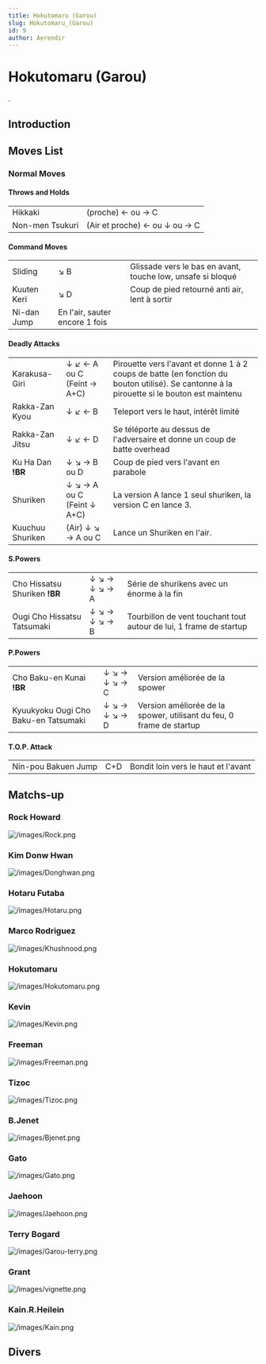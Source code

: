 ```yaml
---
title: Hokutomaru (Garou)
slug: Hokutomaru_(Garou)
id: 9
author: Aerendir
---
```


# Hokutomaru (Garou)

.

## Introduction

## Moves List

### Normal Moves

#### Throws and Holds

|                 |                               |
|-----------------|-------------------------------|
| Hikkaki         | (proche) ← ou → C             |
| Non-men Tsukuri | (Air et proche) ← ou ↓ ou → C |

#### Command Moves

|             |                                |                                                             |
|-------------|--------------------------------|-------------------------------------------------------------|
| Sliding     | ↘ B                            | Glissade vers le bas en avant, touche low, unsafe si bloqué |
| Kuuten Keri | ↘ D                            | Coup de pied retourné anti air, lent à sortir               |
| Ni-dan Jump | En l'air, sauter encore 1 fois |                                                             |

#### Deadly Attacks

|                   |                            |                                                                                                                                            |
|-------------------|----------------------------|--------------------------------------------------------------------------------------------------------------------------------------------|
| Karakusa-Giri     | ↓ ↙ ← A ou C (Feint → A+C) | Pirouette vers l'avant et donne 1 à 2 coups de batte (en fonction du bouton utilisé). Se cantonne à la pirouette si le bouton est maintenu |
| Rakka-Zan Kyou    | ↓ ↙ ← B                    | Teleport vers le haut, intérêt limité                                                                                                      |
| Rakka-Zan Jitsu   | ↓ ↙ ← D                    | Se téléporte au dessus de l'adversaire et donne un coup de batte overhead                                                                  |
| Ku Ha Dan **!BR** | ↓ ↘ → B ou D               | Coup de pied vers l'avant en parabole                                                                                                      |
| Shuriken          | ↓ ↘ → A ou C (Feint ↓ A+C) | La version A lance 1 seul shuriken, la version C en lance 3.                                                                               |
| Kuuchuu Shuriken  | (Air) ↓ ↘ → A ou C         | Lance un Shuriken en l'air.                                                                                                                |

#### S.Powers

|                               |               |                                                                    |
|-------------------------------|---------------|--------------------------------------------------------------------|
| Cho Hissatsu Shuriken **!BR** | ↓ ↘ → ↓ ↘ → A | Série de shurikens avec un énorme à la fin                         |
| Ougi Cho Hissatsu Tatsumaki   | ↓ ↘ → ↓ ↘ → B | Tourbillon de vent touchant tout autour de lui, 1 frame de startup |

#### P.Powers

|                                      |               |                                                                      |
|--------------------------------------|---------------|----------------------------------------------------------------------|
| Cho Baku-en Kunai **!BR**            | ↓ ↘ → ↓ ↘ → C | Version améliorée de la spower                                       |
| Kyuukyoku Ougi Cho Baku-en Tatsumaki | ↓ ↘ → ↓ ↘ → D | Version améliorée de la spower, utilisant du feu, 0 frame de startup |

#### T.O.P. Attack

|                     |     |                                     |
|---------------------|-----|-------------------------------------|
| Nin-pou Bakuen Jump | C+D | Bondit loin vers le haut et l'avant |

## Matchs-up

### Rock Howard

![](/images/Rock.png‎ "/images/Rock.png‎")

### Kim Donw Hwan

![](/images/Donghwan.png‎ "/images/Donghwan.png‎")

### Hotaru Futaba

![](/images/Hotaru.png‎ "/images/Hotaru.png‎")

### Marco Rodriguez

![](/images/Khushnood.png‎ "/images/Khushnood.png‎")

### Hokutomaru

![](/images/Hokutomaru.png "/images/Hokutomaru.png")

### Kevin

![](/images/Kevin.png‎ "/images/Kevin.png‎")

### Freeman

![](/images/Freeman.png‎ "/images/Freeman.png‎")

### Tizoc

![](/images/Tizoc.png‎ "/images/Tizoc.png‎")

### B.Jenet

![](/images/Bjenet.png‎ "/images/Bjenet.png‎")

### Gato

![](/images/Gato.png‎ "/images/Gato.png‎")

### Jaehoon

![](/images/Jaehoon.png‎ "/images/Jaehoon.png‎")

### Terry Bogard

![](/images/Garou-terry.png‎ "/images/Garou-terry.png‎")

### Grant

![](/images/vignette.png "/images/vignette.png")

### Kain.R.Heilein

![](/images/Kain.png‎ "/images/Kain.png‎")

## Divers
